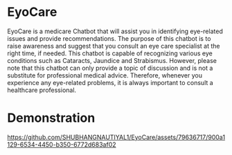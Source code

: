 # EyoCare

EyoCare is a medicare Chatbot that will assist you in identifying eye-related issues and provide recommendations. The purpose of this chatbot is to raise awareness and suggest that you consult an eye care specialist at the right time, if needed. This chatbot is capable of recognizing various eye conditions such as Cataracts, Jaundice and Strabismus. However, please note that this chatbot can only provide a topic of discussion and is not a substitute for professional medical advice. Therefore, whenever you experience any eye-related problems, it is always important to consult a healthcare professional.

# Demonstration



https://github.com/SHUBHANGNAUTIYAL1/EyoCare/assets/79636717/900a1129-6534-4450-b350-6772d683af02




